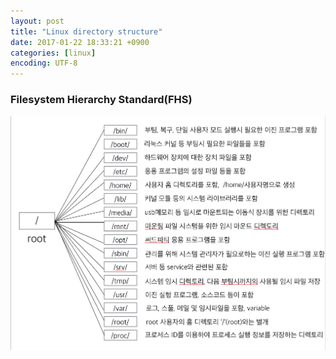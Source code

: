 ```yaml
---
layout: post
title: "Linux directory structure"
date: 2017-01-22 18:33:21 +0900
categories: [linux]
encoding: UTF-8
---
```



### Filesystem Hierarchy Standard(FHS)



![branch Image](https://raw.githubusercontent.com/lee-seul/lee-seul.github.com/master/static/img/_posts/linux_directory_structure.png)



